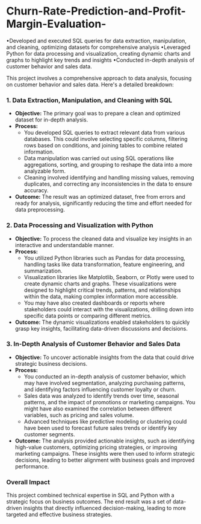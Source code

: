 # Churn-Rate-Prediction-and-Profit-Margin-Evaluation-
•Developed and executed SQL queries for data extraction, manipulation, and cleaning, optimizing datasets for comprehensive analysis •Leveraged Python for data processing and visualization, creating dynamic charts and graphs to highlight key trends and insights •Conducted in-depth analysis of customer behavior and sales data.

This project involves a comprehensive approach to data analysis, focusing on customer behavior and sales data. Here's a detailed breakdown:

### 1. **Data Extraction, Manipulation, and Cleaning with SQL**
   - **Objective:** The primary goal was to prepare a clean and optimized dataset for in-depth analysis.
   - **Process:**
     - You developed SQL queries to extract relevant data from various databases. This could involve selecting specific columns, filtering rows based on conditions, and joining tables to combine related information.
     - Data manipulation was carried out using SQL operations like aggregations, sorting, and grouping to reshape the data into a more analyzable form.
     - Cleaning involved identifying and handling missing values, removing duplicates, and correcting any inconsistencies in the data to ensure accuracy.
   - **Outcome:** The result was an optimized dataset, free from errors and ready for analysis, significantly reducing the time and effort needed for data preprocessing.

### 2. **Data Processing and Visualization with Python**
   - **Objective:** To process the cleaned data and visualize key insights in an interactive and understandable manner.
   - **Process:**
     - You utilized Python libraries such as Pandas for data processing, handling tasks like data transformation, feature engineering, and summarization.
     - Visualization libraries like Matplotlib, Seaborn, or Plotly were used to create dynamic charts and graphs. These visualizations were designed to highlight critical trends, patterns, and relationships within the data, making complex information more accessible.
     - You may have also created dashboards or reports where stakeholders could interact with the visualizations, drilling down into specific data points or comparing different metrics.
   - **Outcome:** The dynamic visualizations enabled stakeholders to quickly grasp key insights, facilitating data-driven discussions and decisions.

### 3. **In-Depth Analysis of Customer Behavior and Sales Data**
   - **Objective:** To uncover actionable insights from the data that could drive strategic business decisions.
   - **Process:**
     - You conducted an in-depth analysis of customer behavior, which may have involved segmentation, analyzing purchasing patterns, and identifying factors influencing customer loyalty or churn.
     - Sales data was analyzed to identify trends over time, seasonal patterns, and the impact of promotions or marketing campaigns. You might have also examined the correlation between different variables, such as pricing and sales volume.
     - Advanced techniques like predictive modeling or clustering could have been used to forecast future sales trends or identify key customer segments.
   - **Outcome:** The analysis provided actionable insights, such as identifying high-value customers, optimizing pricing strategies, or improving marketing campaigns. These insights were then used to inform strategic decisions, leading to better alignment with business goals and improved performance.

### **Overall Impact**
This project combined technical expertise in SQL and Python with a strategic focus on business outcomes. The end result was a set of data-driven insights that directly influenced decision-making, leading to more targeted and effective business strategies.
